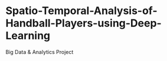 # Spatio-Temporal-Analysis-of-Handball-Players-using-Deep-Learning
Big Data &amp; Analytics Project
